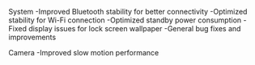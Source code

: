System
-Improved Bluetooth stability for better connectivity
-Optimized stability for Wi-Fi connection
-Optimized standby power consumption
-Fixed display issues for lock screen wallpaper
-General bug fixes and improvements

Camera
-Improved slow motion performance
